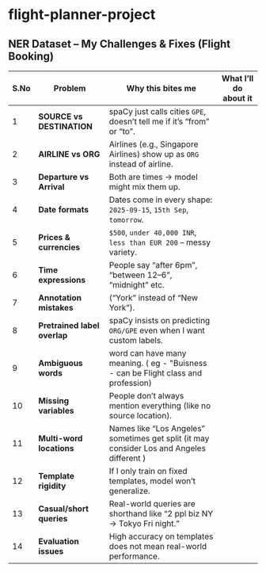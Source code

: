 # flight-planner-project

## NER Dataset – My Challenges & Fixes (Flight Booking)

| S.No | Problem                  | Why this bites me | What I’ll do about it |
|------|--------------------------|-----------------|----------------------|
| 1    | **SOURCE vs DESTINATION**   | spaCy just calls cities `GPE`, doesn’t tell me if it’s “from” or “to”. | |
| 2    | **AIRLINE vs ORG**          | Airlines (e.g., Singapore Airlines) show up as `ORG` instead of airline. | |
| 3    | **Departure vs Arrival**    | Both are times → model might mix them up. | |
| 4    | **Date formats**            | Dates come in every shape: `2025-09-15`, `15th Sep`, `tomorrow`. | |
| 5    | **Prices & currencies**     | `$500`, `under 40,000 INR`, `less than EUR 200` – messy variety. | |
| 6    | **Time expressions**        | People say “after 6pm”, “between 12–6”, “midnight” etc. | |
| 7    | **Annotation mistakes**     | (“York” instead of “New York”). | |
| 8    | **Pretrained label overlap**| spaCy insists on predicting `ORG/GPE` even when I want custom labels. | |
| 9    | **Ambiguous words**         | word can have many meaning. ( eg - "Buisness - can be Flight class and profession) | |
| 10   | **Missing variables**       | People don’t always mention everything (like no source location). | |
| 11   | **Multi-word locations**    | Names like “Los Angeles” sometimes get split (it may consider Los and Angeles different ) | |
| 12   | **Template rigidity**       | If I only train on fixed templates, model won’t generalize. | |
| 13   | **Casual/short queries**    | Real-world queries are shorthand like “2 ppl biz NY → Tokyo Fri night.” | |
| 14   | **Evaluation issues**       | High accuracy on templates does not mean real-world performance. | |